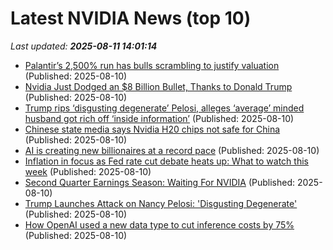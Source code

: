 # Latest NVIDIA News (top 10)
_Last updated: **2025-08-11 14:01:14**_

- [Palantir’s 2,500% run has bulls scrambling to justify valuation](https://finance.yahoo.com/news/palantir-2-500-run-bulls-140000031.html) (Published: 2025-08-10)
- [Nvidia Just Dodged an $8 Billion Bullet, Thanks to Donald Trump](https://gizmodo.com/nvidia-just-dodged-an-8-billion-bullet-thanks-to-donald-trump-2000641188) (Published: 2025-08-10)
- [Trump rips ‘disgusting degenerate’ Pelosi, alleges ‘average’ minded husband got rich off ‘inside information’](https://nypost.com/2025/08/10/us-news/president-trump-rips-disgusting-degenerate-nancy-pelosi-alleges-average-minded-husband-got-rich-off-inside-information/) (Published: 2025-08-10)
- [Chinese state media says Nvidia H20 chips not safe for China](https://biztoc.com/x/e99be9dcf7b74e21) (Published: 2025-08-10)
- [AI is creating new billionaires at a record pace](https://www.cnbc.com/2025/08/10/ai-artificial-intelligence-billionaires-wealth.html) (Published: 2025-08-10)
- [Inflation in focus as Fed rate cut debate heats up: What to watch this week](https://finance.yahoo.com/news/inflation-in-focus-as-fed-rate-cut-debate-heats-up-what-to-watch-this-week-114004763.html) (Published: 2025-08-10)
- [Second Quarter Earnings Season: Waiting For NVIDIA](https://www.forbes.com/sites/bill_stone/2025/08/10/second-quarter-earnings-season-waiting-for-nvidia/) (Published: 2025-08-10)
- [Trump Launches Attack on Nancy Pelosi: 'Disgusting Degenerate'](https://www.newsweek.com/trump-launches-attack-nancy-pelosi-disgusting-degenerate-2111343) (Published: 2025-08-10)
- [How OpenAI used a new data type to cut inference costs by 75%](https://www.theregister.com/2025/08/10/openai_mxfp4/) (Published: 2025-08-10)
